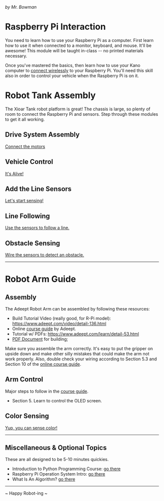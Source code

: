 _by Mr. Bowman_

# Raspberry Pi Interaction

You need to learn how to use your Raspberry Pi as a computer. First learn how to use it when connected to a monitor, keyboard, and mouse. It'll be awesome! This module will be taught in-class -- no printed materials necessary.

Once you've mastered the basics, then learn how to use your Kano computer to [connect wirelessly](./raspberry_pi_comms.md) to your Raspberry Pi. You'll need this skill also in order to control your vehicle when the Raspberry Pi is on it.

# Robot Tank Assembly

The Xioar Tank robot platform is great! The chassis is large, so plenty of room to connect the Raspberry Pi and sensors. Step through these modules to get it all working.

## Drive System Assembly

[Connect the motors](./drive_system_wiring.md)

## Vehicle Control

[It's Alive!](./vehicle_control.md)

## Add the Line Sensors

[Let's start sensing!](./line_sensors.md)

## Line Following

[Use the sensors to follow a line.](./line_following.md)

## Obstacle Sensing

[Wire the sensors to detect an obstacle.](./obstacle_sensor.md)

---

# Robot Arm Guide 

## Assembly

The Adeept Robot Arm can be assembled by following these resources: 

* Build Tutorial Video (really good, for R-Pi model): https://www.adeept.com/video/detail-136.html
* Online [course guide](https://www.adeept.com/learn/tutorial-291.html) by Adeept.
* Tutorial w/ PDFs: https://www.adeept.com/learn/detail-53.html
* [PDF Document](https://www.adeept.com/video/static1/itemsfile/RaspArmS_Tutorial.pdf) for building;

Make sure you assemble the arm correctly. It's easy to put the gripper on upside down and make other silly mistakes that could make the arm not work properly. Also, double check your wiring according to Section 5.3 and Section 10 of the [online course guide](https://www.adeept.com/learn/tutorial-291.html).

## Arm Control

Major steps to follow in the [course guide](https://www.adeept.com/learn/tutorial-291.html).

* Section 5. Learn to control the OLED screen.

## Color Sensing

[Yup, you can sense color!](./tcs3200_color_sensor.md)

---

## Miscellaneous & Optional Topics

These are all designed to be 5-10 minutes quickies.

* Introduction to Python Programming Course: [go there](./slides_with_python_code.html)
* Raspberry Pi Operation System Intro: [go there](./linux_intro.md)
* What Is An Algorithm? [go there](./slides_algorithms_intro.html)

---

~ Happy Robot-ing ~